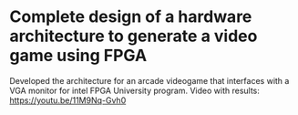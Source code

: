 # Complete design of a hardware architecture to generate a video game using FPGA
Developed the architecture for an arcade videogame that interfaces with a VGA monitor for intel FPGA University program.
Video with results: https://youtu.be/11M9Nq-Gvh0
